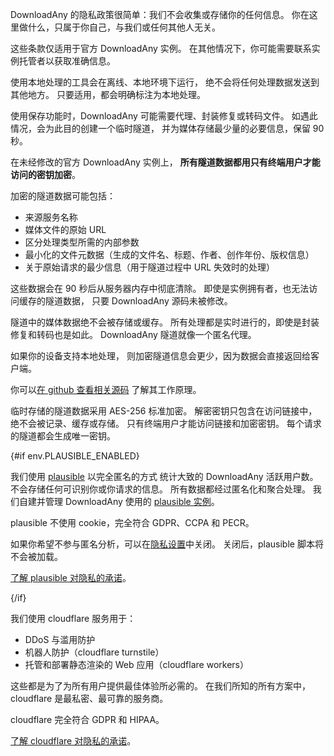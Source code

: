<script lang="ts">
    import env from "$lib/env";
    import { t } from "$lib/i18n/translations";

    import SectionHeading from "$components/misc/SectionHeading.svelte";
</script>

<section id="general">
<SectionHeading
    title={$t("about.heading.general")}
    sectionId="general"
/>

DownloadAny 的隐私政策很简单：我们不会收集或存储你的任何信息。
你在这里做什么，只属于你自己，与我们或任何其他人无关。

这些条款仅适用于官方 DownloadAny 实例。
在其他情况下，你可能需要联系实例托管者以获取准确信息。
</section>

<section id="local">
<SectionHeading
    title={$t("about.heading.local")}
    sectionId="local"
/>

使用本地处理的工具会在离线、本地环境下运行，
绝不会将任何处理数据发送到其他地方。
只要适用，都会明确标注为本地处理。
</section>

<section id="saving">
<SectionHeading
    title={$t("about.heading.saving")}
    sectionId="saving"
/>

使用保存功能时，DownloadAny 可能需要代理、封装修复或转码文件。
如遇此情况，会为此目的创建一个临时隧道，
并为媒体存储最少量的必要信息，保留 90 秒。

在未经修改的官方 DownloadAny 实例上，
**所有隧道数据都用只有终端用户才能访问的密钥加密**。

加密的隧道数据可能包括：
- 来源服务名称
- 媒体文件的原始 URL
- 区分处理类型所需的内部参数
- 最小化的文件元数据（生成的文件名、标题、作者、创作年份、版权信息）
- 关于原始请求的最少信息（用于隧道过程中 URL 失效时的处理）

这些数据会在 90 秒后从服务器内存中彻底清除。
即使是实例拥有者，也无法访问缓存的隧道数据，
只要 DownloadAny 源码未被修改。

隧道中的媒体数据绝不会被存储或缓存。
所有处理都是实时进行的，即使是封装修复和转码也是如此。
DownloadAny 隧道就像一个匿名代理。

如果你的设备支持本地处理，
则加密隧道信息会更少，因为数据会直接返回给客户端。

你可以[在 github 查看相关源码](https://github.com/LiamZJU/downloadanyvideos)
了解其工作原理。
</section>

<section id="encryption">
<SectionHeading
    title={$t("about.heading.encryption")}
    sectionId="encryption"
/>

临时存储的隧道数据采用 AES-256 标准加密。
解密密钥只包含在访问链接中，绝不会被记录、缓存或存储。
只有终端用户才能访问链接和加密密钥。
每个请求的隧道都会生成唯一密钥。
</section>

{#if env.PLAUSIBLE_ENABLED}
<section id="plausible">
<SectionHeading
    title={$t("about.heading.plausible")}
    sectionId="plausible"
/>

我们使用 [plausible](https://plausible.io/) 以完全匿名的方式
统计大致的 DownloadAny 活跃用户数。不会存储任何可识别你或你请求的信息。
所有数据都经过匿名化和聚合处理。
我们自建并管理 DownloadAny 使用的 [plausible 实例](https://{env.PLAUSIBLE_HOST}/)。

plausible 不使用 cookie，完全符合 GDPR、CCPA 和 PECR。

如果你希望不参与匿名分析，可以在[隐私设置](/settings/privacy#analytics)中关闭。
关闭后，plausible 脚本将不会被加载。

[了解 plausible 对隐私的承诺](https://plausible.io/privacy-focused-web-analytics)。
</section>
{/if}

<section id="cloudflare">
<SectionHeading
    title={$t("about.heading.cloudflare")}
    sectionId="cloudflare"
/>

我们使用 cloudflare 服务用于：
- DDoS 与滥用防护
- 机器人防护（cloudflare turnstile）
- 托管和部署静态渲染的 Web 应用（cloudflare workers）

这些都是为了为所有用户提供最佳体验所必需的。
在我们所知的所有方案中，cloudflare 是最私密、最可靠的服务商。

cloudflare 完全符合 GDPR 和 HIPAA。

[了解 cloudflare 对隐私的承诺](https://www.cloudflare.com/trust-hub/privacy-and-data-protection/)。
</section>
